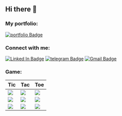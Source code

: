 ## Hi there 👋

### My portfolio:

[![portfolio Badge](https://img.shields.io/badge/PORTFOLIO-cc241d?style=for-the-badge)](https://blackgolyb.github.io)

<!--
**blackgolyb/blackgolyb** is a ✨ _special_ ✨ repository because its `README.md` (this file) appears on your GitHub profile.

Here are some ideas to get you started:

- 🔭 I’m currently working on ...
- 🌱 I’m currently learning ...
- 👯 I’m looking to collaborate on ...
- 🤔 I’m looking for help with ...
- 💬 Ask me about ...
- 📫 How to reach me: ...
- 😄 Pronouns: ...
- ⚡ Fun fact: ...
-->

### Connect with me:

[![Linked In Badge](https://img.shields.io/badge/Linked_In-458588?style=for-the-badge&logo=LinkedIn&logoColor=fff)](https://www.linkedin.com/in/andrii-omelnitskyi-185193234/)
[![telegram Badge](https://img.shields.io/badge/Telegram-458588?style=for-the-badge&logo=telegram&logoColor=fff)](https://t.me/blackgolyb)
[![Gmail Badge](https://img.shields.io/badge/Gmail-458588?style=for-the-badge&logo=Gmail&logoColor=fff)](mailto:aomelnitsky@gmail.com)


### Game:

|Tic|Tac|Toe|
|-|-|-|
|[![](https://tic_tac_toe_api.serveo.net/api/v1/g/get_field/0)](https://tic_tac_toe_api.serveo.net/api/v1/g/update_field/0)|[![](https://tic_tac_toe_api.serveo.net/api/v1/g/get_field/1)](https://tic_tac_toe_api.serveo.net/api/v1/g/update_field/1)|[![](https://tic_tac_toe_api.serveo.net/api/v1/g/get_field/2)](https://tic_tac_toe_api.serveo.net/api/v1/g/update_field/2)|
|[![](https://tic_tac_toe_api.serveo.net/api/v1/g/get_field/3)](https://tic_tac_toe_api.serveo.net/api/v1/g/update_field/3)|[![](https://tic_tac_toe_api.serveo.net/api/v1/g/get_field/4)](https://tic_tac_toe_api.serveo.net/api/v1/g/update_field/4)|[![](https://tic_tac_toe_api.serveo.net/api/v1/g/get_field/5)](https://tic_tac_toe_api.serveo.net/api/v1/g/update_field/5)|
|[![](https://tic_tac_toe_api.serveo.net/api/v1/g/get_field/6)](https://tic_tac_toe_api.serveo.net/api/v1/g/update_field/6)|[![](https://tic_tac_toe_api.serveo.net/api/v1/g/get_field/7)](https://tic_tac_toe_api.serveo.net/api/v1/g/update_field/7)|[![](https://tic_tac_toe_api.serveo.net/api/v1/g/get_field/8)](https://tic_tac_toe_api.serveo.net/api/v1/g/update_field/8)|
